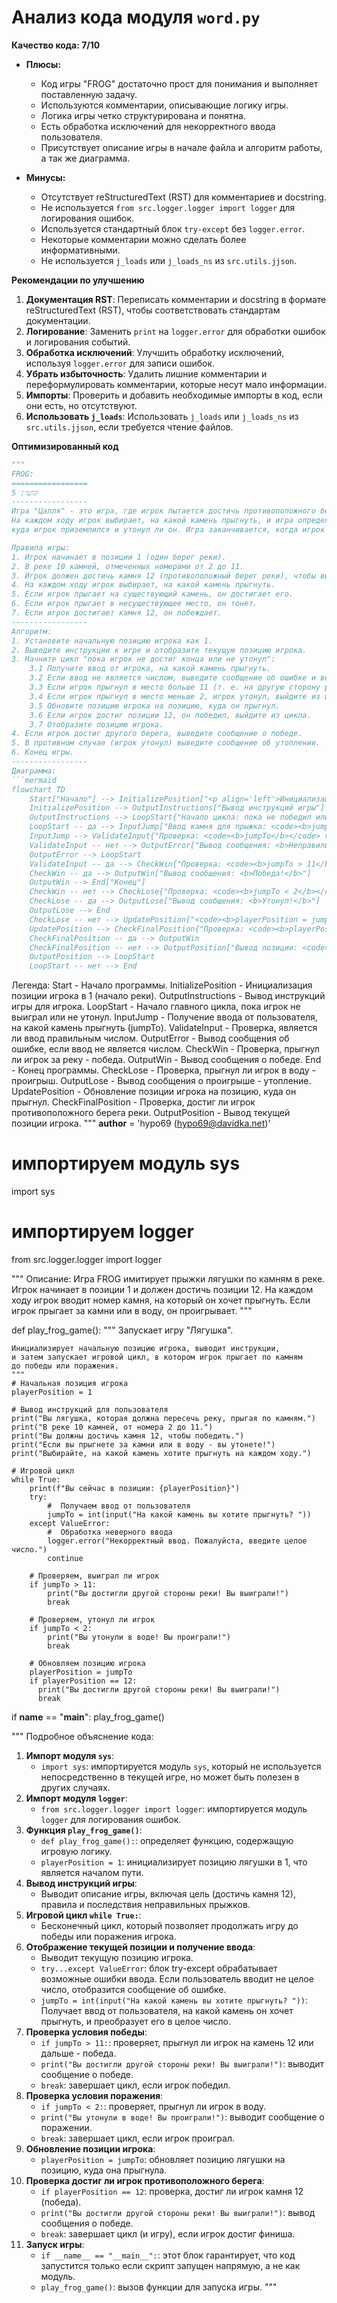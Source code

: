 # Анализ кода модуля `word.py`

**Качество кода: 7/10**

*   **Плюсы:**
    *   Код игры "FROG" достаточно прост для понимания и выполняет поставленную задачу.
    *   Используются комментарии, описывающие логику игры.
    *   Логика игры четко структурирована и понятна.
    *   Есть обработка исключений для некорректного ввода пользователя.
    *   Присутствует описание игры в начале файла и алгоритм работы, а так же диаграмма.

*   **Минусы:**
    *   Отсутствует reStructuredText (RST) для комментариев и docstring.
    *   Не используется `from src.logger.logger import logger` для логирования ошибок.
    *   Используется стандартный блок `try-except` без `logger.error`.
    *   Некоторые комментарии можно сделать более информативными.
    *   Не используется `j_loads` или `j_loads_ns` из `src.utils.jjson`.

**Рекомендации по улучшению**

1.  **Документация RST**: Переписать комментарии и docstring в формате reStructuredText (RST), чтобы соответствовать стандартам документации.
2.  **Логирование**: Заменить `print` на `logger.error` для обработки ошибок и логирования событий.
3.  **Обработка исключений**: Улучшить обработку исключений, используя `logger.error` для записи ошибок.
4.  **Убрать избыточность**: Удалить лишние комментарии и переформулировать комментарии, которые несут мало информации.
5.  **Импорты**: Проверить и добавить необходимые импорты в код, если они есть, но отсутствуют.
6.  **Использовать `j_loads`**: Использовать `j_loads` или `j_loads_ns` из `src.utils.jjson`, если требуется чтение файлов.

**Оптимизированный код**

```python
"""
FROG:
=================
קושי: 5
-----------------
Игра "Цапля" - это игра, где игрок пытается достичь противоположного берега реки, прыгая по камням.
На каждом ходу игрок выбирает, на какой камень прыгнуть, и игра определяет, был ли прыжок успешным,
куда игрок приземлился и утонул ли он. Игра заканчивается, когда игрок достиг противоположного берега или утонул.

Правила игры:
1. Игрок начинает в позиции 1 (один берег реки).
2. В реке 10 камней, отмеченных номерами от 2 до 11.
3. Игрок должен достичь камня 12 (противоположный берег реки), чтобы выиграть.
4. На каждом ходу игрок выбирает, на какой камень прыгнуть.
5. Если игрок прыгает на существующий камень, он достигает его.
6. Если игрок прыгает в несуществующее место, он тонет.
7. Если игрок достигает камня 12, он побеждает.
-----------------
Алгоритм:
1. Установите начальную позицию игрока как 1.
2. Выведите инструкции к игре и отобразите текущую позицию игрока.
3. Начните цикл "пока игрок не достиг конца или не утонул":
    3.1 Получите ввод от игрока, на какой камень прыгнуть.
    3.2 Если ввод не является числом, выведите сообщение об ошибке и вернитесь к шагу 3.1.
    3.3 Если игрок прыгнул в место больше 11 (т. е. на другую сторону реки) - игрок победил, выйдите из цикла.
    3.4 Если игрок прыгнул в место меньше 2, игрок утонул, выйдите из цикла.
    3.5 Обновите позицию игрока на позицию, куда он прыгнул.
    3.6 Если игрок достиг позиции 12, он победил, выйдите из цикла.
    3.7 Отобразите позицию игрока.
4. Если игрок достиг другого берега, выведите сообщение о победе.
5. В противном случае (игрок утонул) выведите сообщение об утоплении.
6. Конец игры.
-----------------
Диаграмма:
```mermaid
flowchart TD
    Start["Начало"] --> InitializePosition["<p align='left'>Инициализация позиции:\n    <code><b>\n    playerPosition = 1\n    </b></code></p>"]
    InitializePosition --> OutputInstructions["Вывод инструкций игры"]
    OutputInstructions --> LoopStart{"Начало цикла: пока не победил или не утонул"}
    LoopStart -- да --> InputJump["Ввод камня для прыжка: <code><b>jumpTo</b></code>"]
    InputJump --> ValidateInput{"Проверка: <code><b>jumpTo</b></code> является числом?"}
    ValidateInput -- нет --> OutputError["Вывод сообщения: <b>Неправильный ввод</b>"]
    OutputError --> LoopStart
    ValidateInput -- да --> CheckWin{"Проверка: <code><b>jumpTo > 11</b></code>?"}
    CheckWin -- да --> OutputWin["Вывод сообщения: <b>Победа!</b>"]
    OutputWin --> End["Конец"]
    CheckWin -- нет --> CheckLose{"Проверка: <code><b>jumpTo < 2</b></code>?"}
    CheckLose -- да --> OutputLose["Вывод сообщения: <b>Утонул!</b>"]
    OutputLose --> End
    CheckLose -- нет --> UpdatePosition["<code><b>playerPosition = jumpTo</b></code>"]
    UpdatePosition --> CheckFinalPosition{"Проверка: <code><b>playerPosition == 12</b></code>?"}
    CheckFinalPosition -- да --> OutputWin
    CheckFinalPosition -- нет --> OutputPosition["Вывод позиции: <code><b>playerPosition</b></code>"]
    OutputPosition --> LoopStart
    LoopStart -- нет --> End
```

Легенда:
    Start - Начало программы.
    InitializePosition - Инициализация позиции игрока в 1 (начало реки).
    OutputInstructions - Вывод инструкций игры для игрока.
    LoopStart - Начало главного цикла, пока игрок не выиграл или не утонул.
    InputJump - Получение ввода от пользователя, на какой камень прыгнуть (jumpTo).
    ValidateInput - Проверка, является ли ввод правильным числом.
    OutputError - Вывод сообщения об ошибке, если ввод не является числом.
    CheckWin - Проверка, прыгнул ли игрок за реку - победа.
    OutputWin - Вывод сообщения о победе.
    End - Конец программы.
    CheckLose - Проверка, прыгнул ли игрок в воду - проигрыш.
    OutputLose - Вывод сообщения о проигрыше - утопление.
    UpdatePosition - Обновление позиции игрока на позицию, куда он прыгнул.
    CheckFinalPosition - Проверка, достиг ли игрок противоположного берега реки.
    OutputPosition - Вывод текущей позиции игрока.
"""
__author__ = 'hypo69 (hypo69@davidka.net)'
#  импортируем модуль sys
import sys
# импортируем logger
from src.logger.logger import logger

"""
Описание:
Игра FROG имитирует прыжки лягушки по камням в реке.
Игрок начинает в позиции 1 и должен достичь позиции 12.
На каждом ходу игрок вводит номер камня, на который он хочет прыгнуть.
Если игрок прыгает за камни или в воду, он проигрывает.
"""

def play_frog_game():
    """
    Запускает игру "Лягушка".

    Инициализирует начальную позицию игрока, выводит инструкции,
    и затем запускает игровой цикл, в котором игрок прыгает по камням
    до победы или поражения.
    """
    # Начальная позиция игрока
    playerPosition = 1

    # Вывод инструкций для пользователя
    print("Вы лягушка, которая должна пересечь реку, прыгая по камням.")
    print("В реке 10 камней, от номера 2 до 11.")
    print("Вы должны достичь камня 12, чтобы победить.")
    print("Если вы прыгнете за камни или в воду - вы утонете!")
    print("Выбирайте, на какой камень хотите прыгнуть на каждом ходу.")

    # Игровой цикл
    while True:
        print(f"Вы сейчас в позиции: {playerPosition}")
        try:
            #  Получаем ввод от пользователя
            jumpTo = int(input("На какой камень вы хотите прыгнуть? "))
        except ValueError:
            #  Обработка неверного ввода
            logger.error("Некорректный ввод. Пожалуйста, введите целое число.")
            continue

        # Проверяем, выиграл ли игрок
        if jumpTo > 11:
            print("Вы достигли другой стороны реки! Вы выиграли!")
            break

        # Проверяем, утонул ли игрок
        if jumpTo < 2:
            print("Вы утонули в воде! Вы проиграли!")
            break

        # Обновляем позицию игрока
        playerPosition = jumpTo
        if playerPosition == 12:
          print("Вы достигли другой стороны реки! Вы выиграли!")
          break

if __name__ == "__main__":
    play_frog_game()

"""
Подробное объяснение кода:
1.  **Импорт модуля `sys`**:
    - `import sys`: импортируется модуль `sys`, который не используется непосредственно в текущей игре,
      но может быть полезен в других случаях.
2.  **Импорт модуля `logger`**:
    - `from src.logger.logger import logger`: импортируется модуль `logger` для логирования ошибок.
3.  **Функция `play_frog_game()`**:
    - `def play_frog_game():`: определяет функцию, содержащую игровую логику.
    - `playerPosition = 1`: инициализирует позицию лягушки в 1, что является началом пути.
4.  **Вывод инструкций игры**:
    - Выводит описание игры, включая цель (достичь камня 12), правила и последствия неправильных прыжков.
5.  **Игровой цикл `while True:`**:
    - Бесконечный цикл, который позволяет продолжать игру до победы или поражения игрока.
6.  **Отображение текущей позиции и получение ввода**:
    - Выводит текущую позицию игрока.
    - `try...except ValueError`: блок try-except обрабатывает возможные ошибки ввода. Если пользователь вводит не целое число, отобразится сообщение об ошибке.
    - `jumpTo = int(input("На какой камень вы хотите прыгнуть? "))`: Получает ввод от пользователя, на какой камень он хочет прыгнуть, и преобразует его в целое число.
7.  **Проверка условия победы**:
    - `if jumpTo > 11:`: проверяет, прыгнул ли игрок на камень 12 или дальше - победа.
    - `print("Вы достигли другой стороны реки! Вы выиграли!")`: выводит сообщение о победе.
    - `break`: завершает цикл, если игрок победил.
8.  **Проверка условия поражения**:
    - `if jumpTo < 2:`: проверяет, прыгнул ли игрок в воду.
    - `print("Вы утонули в воде! Вы проиграли!")`: выводит сообщение о поражении.
    - `break`: завершает цикл, если игрок проиграл.
9.  **Обновление позиции игрока**:
    - `playerPosition = jumpTo`: обновляет позицию лягушки на позицию, куда она прыгнула.
10. **Проверка достиг ли игрок противоположного берега**:
    - `if playerPosition == 12`: проверка, достиг ли игрок камня 12 (победа).
    -  `print("Вы достигли другой стороны реки! Вы выиграли!")`: вывод сообщения о победе.
    -  `break`: завершает цикл (и игру), если игрок достиг финиша.
11. **Запуск игры**:
    - `if __name__ == "__main__":`: этот блок гарантирует, что код запустится только если скрипт запущен напрямую, а не как модуль.
    - `play_frog_game()`: вызов функции для запуска игры.
"""
```